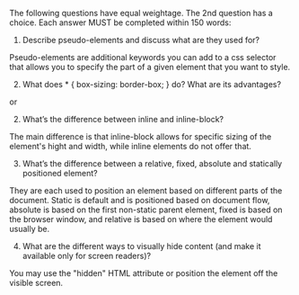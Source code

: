 The following questions have equal weightage. The 2nd question has a choice. Each answer MUST be completed within 150 words:

1. Describe pseudo-elements and discuss what are they used for?

Pseudo-elements are additional keywords you can add to a css selector that allows you to specify the part of a given element that you want to style.

2. What does * { box-sizing: border-box; } do? What are its advantages?

or

2. What’s the difference between inline and inline-block?

The main difference is that inline-block allows for specific sizing of the element's hight and width, while inline elements do not offer that.

3. What’s the difference between a relative, fixed, absolute and statically positioned element?

They are each used to position an element based on different parts of the document. Static is default and is positioned based on document flow, absolute is based on the first non-static parent element, fixed is based on the browser window, and relative is based on where the element would usually be.

4. What are the different ways to visually hide content (and make it available only for screen readers)?

You may use the "hidden" HTML attribute or position the element off the visible screen.